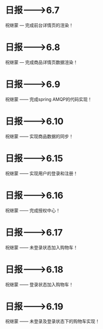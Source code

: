 #  日报--->6.7

祝继蒙 — 完成前台详情页的渲染！

#  日报--->6.8

祝继蒙 — 完成商品详情页数据渲染！

#  日报--->6.9
祝继蒙 —— 完成spring AMQP的代码实现！

#  日报--->6.10
祝继蒙 —— 实现商品数据的同步！

#  日报--->6.15
祝继蒙 —— 实现用户的登录和注册！

#  日报--->6.16
祝继蒙 —— 完成授权中心！

#  日报--->6.17
祝继蒙 —— 未登录状态加入购物车！

#  日报--->6.18
祝继蒙 —— 登录状态加入购物车！

#  日报--->6.19
祝继蒙 —— 未登录及登录状态下的购物车实现！
